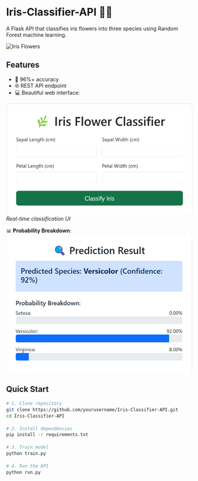 # Iris-Classifier-API 🌸🤖

A Flask API that classifies iris flowers into three species using Random Forest machine learning.

![Iris Flowers](https://upload.wikimedia.org/wikipedia/commons/thumb/4/41/Iris_versicolor_3.jpg/320px-Iris_versicolor_3.jpg)

## Features

- 🎯 96%+ accuracy  
- 🌐 REST API endpoint  
- 💻 Beautiful web interface:  

![Web Interface](./images/ui-demo.png)  
*Real-time classification UI*

📊 **Probability Breakdown**:  
![Results](./images/results.png)

## Quick Start

```bash
# 1. Clone repository
git clone https://github.com/yourusername/Iris-Classifier-API.git
cd Iris-Classifier-API

# 2. Install dependencies
pip install -r requirements.txt

# 3. Train model
python train.py

# 4. Run the API
python run.py
